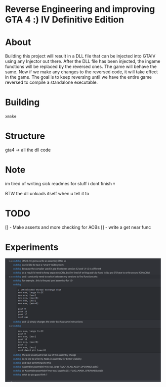 # Reverse Engineering and improving GTA 4 :) IV Definitive Edition

# About
Building this project will result in a DLL file that can be injected into GTAIV using any Injector out there. After the DLL file has been injected, the ingame functions will be replaced by the reversed ones. The game will behave the same. Now if we make any changes to the reversed code, it will take effect in the game. The goal is to keep reversing until we have the entire game reversed to compile a standalone executable.

# Building
`xmake`

# Structure
gta4 -> all the dll code

# Note
im tired of writing sick readmes for stuff i dont finish :skull:

BTW the dll unloads itself when u tell it to

# TODO

[] - Make asserts and more checking for AOBs
[] - write a get near func

# Experiments
![alt text](aob2cpp.png)